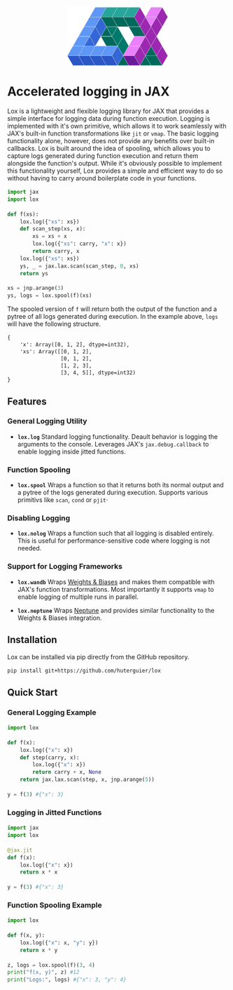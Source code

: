<div align="center">
    <img src="https://github.com/huterguier/lox/blob/main/docs/_static/lox.png" width="230">
</div>

# Accelerated logging in JAX

Lox is a lightweight and flexible logging library for JAX that provides a simple interface for logging data during function execution.
Logging is implemented with it's own primitive, which allows it to work seamlessly with JAX's built-in function transformations like `jit` or `vmap`.
The basic logging functionality alone, however, does not provide any benefits over built-in callbacks.
Lox is built around the idea of spooling, which allows you to capture logs generated during function execution and return them alongside the function's output.
While it's obviously possible to implement this functionality yourself, Lox provides a simple and efficient way to do so without having to carry around boilerplate code in your functions.

```python
import jax
import lox

def f(xs):
    lox.log({"xs": xs})
    def scan_step(xs, x):
        xs = xs + x
        lox.log({"xs": carry, "x": x})
        return carry, x
    lox.log({"xs": xs})
    ys, _ = jax.lax.scan(scan_step, 0, xs)
    return ys

xs = jnp.arange(3)
ys, logs = lox.spool(f)(xs)
```
The spooled version of `f` will return both the output of the function and a pytree of all logs generated during execution.
In the example above, `logs` will have the following structure.
```
{
    'x': Array([0, 1, 2], dtype=int32), 
    'xs': Array([[0, 1, 2],
                 [0, 1, 2],
                 [1, 2, 3],
                 [3, 4, 5]], dtype=int32)
}
```

## Features

### General Logging Utility
- **`lox.log`**
  Standard logging functionality. Deault behavior is logging the arguments to the console.
  Leverages JAX's `jax.debug.callback` to enable logging inside jitted functions.

### Function Spooling
- **`lox.spool`**
  Wraps a function so that it returns both its normal output and a pytree of the logs generated during execution.
  Supports various primitivs like `scan`, `cond` or `pjit`·

### Disabling Logging
- **`lox.nolog`**
  Wraps a function such that all logging is disabled entirely.
  This is useful for performance-sensitive code where logging is not needed.

### Support for Logging Frameworks
- **`lox.wandb`**
  Wraps [Weights & Biases](https://wandb.ai/) and makes them compatible with JAX's function transformations.
  Most importantly it supports `vmap` to enable logging of multiple runs in parallel.

- **`lox.neptune`**
  Wraps [Neptune](https://neptune.ai/) and provides similar functionality to the Weights & Biases integration.

## Installation

Lox can be installed via pip directly from the GitHub repository.

```bash
pip install git+https://github.com/huterguier/lox
```

## Quick Start

### General Logging Example

```python
import lox

def f(x):
    lox.log({"x": x})
    def step(carry, x):
        lox.log({"x": x})
        return carry + x, None
    return jax.lax.scan(step, x, jnp.arange(5))

y = f(3) #{"x": 3}
```

### Logging in Jitted Functions

```python
import jax
import lox

@jax.jit
def f(x):
    lox.log({"x": x})
    return x * x

y = f(3) #{"x": 3}
```

### Function Spooling Example

```python
import lox

def f(x, y):
    lox.log({"x": x, "y": y})
    return x * y

z, logs = lox.spool(f)(3, 4)
print("f(x, y)", z) #12
print("Logs:", logs) #{"x": 3, "y": 4}
```
